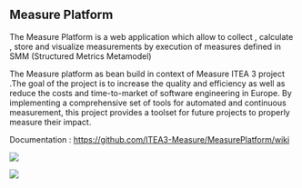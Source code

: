 ## Measure Platform

The Measure Platform is a web application which allow to collect , calculate , store and visualize measurements by execution of  measures defined in SMM (Structured Metrics Metamodel)

The Measure platform as bean build in context of Measure ITEA 3 project .The goal of the project is to increase the quality and efficiency as well as reduce the costs and time-to-market of software engineering in Europe. By implementing a comprehensive set of tools for automated and continuous measurement, this project provides a toolset for future projects to properly measure their impact.

Documentation : https://github.com/ITEA3-Measure/MeasurePlatform/wiki

![](http://img11.hostingpics.net/pics/885399measure1.png)

![](http://img11.hostingpics.net/pics/963635measure2.png)
